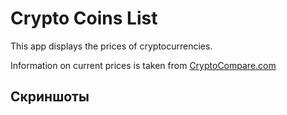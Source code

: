 # Crypto Coins List

This app displays the prices of cryptocurrencies.

Information on current prices is taken from [CryptoCompare.com](https://min-api.cryptocompare.com/)

## Скриншоты

![]()
![]() 
